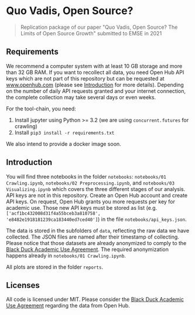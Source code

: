 # Quo Vadis, Open Source? 
> Replication package of our paper "Quo Vadis, Open Source? The Limits of Open Source Growth" submitted to EMSE in 2021


## Requirements

We recommend a computer system with at least 10 GB storage and more than 32 GB RAM. If you want to recollect all data, you need Open Hub API keys which are not part of this repository but can be requested at www.openhub.com (please see [Introduction](#introduction) for more details). Depending on the number of daily API requests granted and your internet connection, the complete collection may take several days or even weeks. 

For the tool-chain, you need:

1. Install jupyter using Python >= 3.2 (we are using `concurrent.futures` for crawling)
2. Install `pip3 install -r requirements.txt`

We also intend to provide a docker image soon.


## Introduction

You will find three notebooks in the folder `notebooks`: `notebooks/01 Crawling.ipynb`, `notebooks/02 Preprocessing.ipynb`, and `notebooks/03 Visualizing.ipynb` which covers the three different stages of our analysis. API keys are not in this repository. Create an Open Hub account and create API keys. On request, Open Hub grants you more requests per key for academic use. Those new API keys must be stored as list (e.g. `['acf1bc432008d31f4a55bceb3a810758', 'e8482e1918181239ca183440ed7ced40']`) in the file `notebooks/api_keys.json`. 

The data is stored in the subfolders of `data`, reflecting the raw data we have collected. The JSON files are named after their timestamp of collecting. Please notice that those datasets are already anonymized to comply to the [Black Duck Academic Use Agreement](https://web.archive.org/web/20170619090829/https://blog.openhub.net/academic-use-agreement). The required anonymization happens already in `notebooks/01 Crawling.ipynb`. 

All plots are stored in the folder `reports`. 


## Licenses

All code is licensed under MIT. Please consider the [Black Duck Academic Use Agreement](https://web.archive.org/web/20170619090829/https://blog.openhub.net/academic-use-agreement) regarding the data from Open Hub. 
